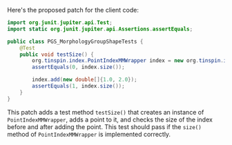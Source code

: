 Here's the proposed patch for the client code:
```java
import org.junit.jupiter.api.Test;
import static org.junit.jupiter.api.Assertions.assertEquals;

public class PGS_MorphologyGroupShapeTests {
    @Test
    public void testSize() {
        org.tinspin.index.PointIndexMMWrapper index = new org.tinspin.index.PointIndexMMWrapper();
        assertEquals(0, index.size());

        index.add(new double[]{1.0, 2.0});
        assertEquals(1, index.size());
    }
}
```
This patch adds a test method `testSize()` that creates an instance of `PointIndexMMWrapper`, adds a point to it, and checks the size of the index before and after adding the point. This test should pass if the `size()` method of `PointIndexMMWrapper` is implemented correctly.